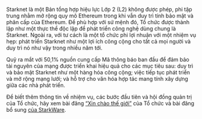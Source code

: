 Starknet là một Bản tổng hợp hiệu lực Lớp 2 (L2) không được phép, phi tập trung nhằm mở rộng quy mô Ethereum trong khi vẫn duy trì tính bảo mật và phân cấp của Ethereum. Để phù hợp với sứ mệnh đó, Tổ chức được thành lập như một thực thể độc lập để phát triển công nghệ dùng chung là Starknet. Ngoài ra, với tư cách là một tổ chức phi lợi nhuận với một nhiệm vụ hẹp: phát triển Starknet như một lợi ích công cộng cho tất cả mọi người và duy trì nó như vậy trong nhiều năm tới.

Quỹ ra mắt với 50,1% nguồn cung cấp Mã thông báo ban đầu để đảm bảo tài nguyên của mạng được triển khai hiệu quả cho các mục tiêu sau: duy trì và bảo mật Starknet như một hàng hóa công cộng; việc tiếp tục phát triển và mở rộng mạng lưới; và hỗ trợ cho văn hóa hợp tác mang tính xây dựng giữa các nhà phát triển.

Để biết thêm thông tin về nhiệm vụ, các bước đầu tiên và hội đồng quản trị của Tổ chức, hãy xem bài đăng [“Xin chào thế giới”](https://medium.com/@StarkNet_Foundation/welcome-to-the-world-starknet-foundation-7bd55d5dbc59) của Tổ chức và bài đăng bổ sung [của StarkWare](https://medium.com/starkware/introducing-the-starknet-foundation-bd4b4379fbb).